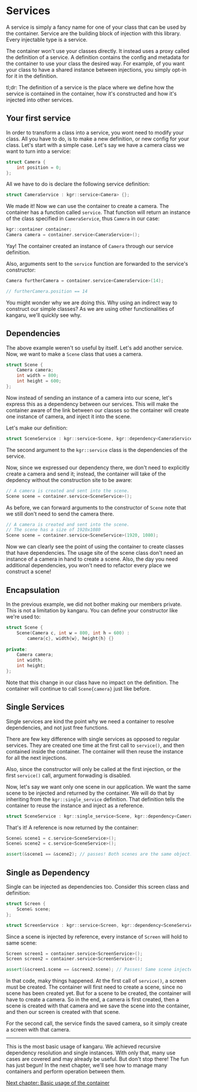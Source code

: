 Services
========

A service is simply a fancy name for one of your class that can be used by the container.
Service are the building block of injection with this library. Every injectable type is a service.

The container won't use your classes directly. It instead uses a proxy called the definition of a service.
A definition contains the config and metadata for the container to use your class the desired way.
For example, of you want your class to have a shared instance between injections, you simply opt-in for it in the definition.

tl;dr:
The definition of a service is the place where we define how the service is contained in the container, how it's constructed and how it's injected into other services.

## Your first service

In order to transform a class into a service, you wont need to modify your class. All you have to do, is to make a new definition, or new config for your class.
Let's start with a simple case. Let's say we have a camera class we want to turn into a service:

```c++
struct Camera {
    int position = 0;
};
```

All we have to do is declare the following service definition:

```c++
struct CameraService : kgr::service<Camera> {};
```

We made it! Now we can use the container to create a camera. The container has a function called `service`.
That function will return an instance of the class specified in `CameraService`, thus `Camera` in our case:

```c++
kgr::container container;
Camera camera = container.service<CameraService>();
```

Yay! The container created an instance of `Camera` through our service definition.

Also, arguments sent to the `service` function are forwarded to the service's constructor:

```c++
Camera furtherCamera = container.service<CameraService>(14);

// furtherCamera.position == 14
```

You might wonder why we are doing this. Why using an indirect way to construct our simple classes?
As we are using other functionalities of kangaru, we'll quickly see why.

## Dependencies

The above example weren't so useful by itself. Let's add another service. Now, we want to make a `Scene` class that uses a camera.

```c++
struct Scene {
    Camera camera;
    int width = 800;
    int height = 600;
};
```

Now instead of sending an instance of a camera into our scene, let's express this as a dependency between our services.
This will make the container aware of the link between our classes so the container will create one instance of camera, and inject it into the scene.

Let's make our definition:

```c++
struct SceneService : kgr::service<Scene, kgr::dependency<CameraService>> {};
```

The second argument to the `kgr::service` class is the dependencies of the service.

Now, since we expressed our dependency there, we don't need to explicitly create a camera and send it;
instead, the container will take of the depdency without the construction site to be aware:

```c++
// A camera is created and sent into the scene.
Scene scene = container.service<SceneService>();
```

As before, we can forward arguments to the constructor of `Scene` note that we still don't need to send the camera there.

```c++
// A camera is created and sent into the scene.
// The scene has a size of 1920x1080
Scene scene = container.service<SceneService>(1920, 1080);
```

Now we can clearly see the point of using the container to create classes that have dependencies.
The usage site of the scene class don't need an instance of a camera in hand to create a scene.
Also, the day you need additional dependencies, you won't need to refactor every place we construct a scene!

## Encapsulation

In the previous example, we did not bother making our members private. This is not a limitation by kangaru.
You can define your constructor like we're used to:

```c++
struct Scene {
    Scene(Camera c, int w = 800, int h = 600) :
        camera{c}, width{w}, height{h} {}
    
private:
    Camera camera;
    int width;
    int height;
};
```

Note that this change in our class have no impact on the definition. The container will continue to call `Scene{camera}` just like before.

## Single Services

Single services are kind the point why we need a container to resolve dependencies, and not just free functions.

There are few key difference with single services as opposed to regular services.
They are created one time at the first call to `service()`, and then contained inside the container.
The container will then reuse the instance for all the next injections.

Also, since the constructor will only be called at the first injection, or the first `service()` call, argument forwading is disabled.

Now, let's say we want only one scene in our application. We want the same scene to be injected and returned by the container.
We will do that by inheriting from the `kgr::single_service` definition.
That definition tells the container to reuse the instance and inject as a reference.

```c++
struct SceneService : kgr::single_service<Scene, kgr::dependency<CameraService>> {};
```

That's it! A reference is now returned by the container:

```c++
Scene& scene1 = c.service<SceneService>();
Scene& scene2 = c.service<SceneService>();

assert(&scene1 == &scene2); // passes! Both scenes are the same object.
```
## Single as Dependency

Single can be injected as dependencies too. Consider this screen class and definition:

```c++
struct Screen {
    Scene& scene;
};

struct ScreenService : kgr::service<Screen, kgr::dependency<SceneService>> {};
```

Since a scene is injected by reference, every instance of `Screen` will hold to same scene:

```c++
Screen screen1 = container.service<ScreenService>();
Screen screen2 = container.service<ScreenService>();

assert(&screen1.scene == &screen2.scene); // Passes! Same scene injected into both screens!
```

In that code, maky things happened. At the first call of `service()`, a screen must be created.
The container will first need to create a scene, since no scene has been created yet.
But for a scene to be created, the container will have to create a camera. So in the end, a camera is first created, then a scene is created with that camera and we save the scene into the container, and then our screen is created with that scene.

For the second call, the service finds the saved camera, so it simply create a screen with that camera.

---

This is the most basic usage of kangaru. We achieved recursive dependency resolution and single instances.
With only that, many use cases are covered and may already be useful. But don't stop there! The fun has just begun!
In the next chapter, we'll see how to manage many containers and perform operation between them.

[Next chapter: Basic usage of the container](section2_container.md)
